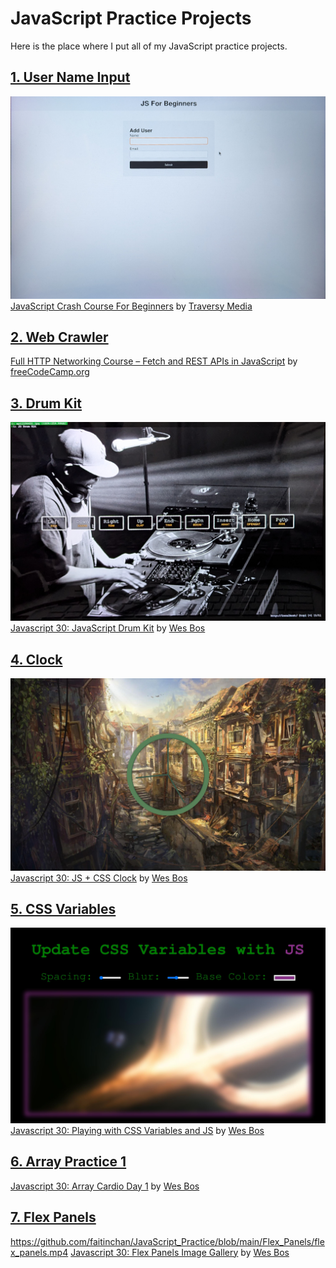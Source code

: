 # JavaScript Practice Projects
Here is the place where I put all of my JavaScript practice projects.
## [1. User Name Input](https://github.com/faitinchan/JavaScript_Practice/tree/main/UserNameInput)
![image](https://github.com/faitinchan/JavaScript_Practice/blob/main/UserNameInput/PXL_20250310_055731912.MP~2%20(1).jpg)
[JavaScript Crash Course For Beginners](https://www.youtube.com/watch?v=hdI2bqOjy3c&t) by [Traversy Media](https://www.youtube.com/@TraversyMedia)
## [2. Web Crawler](https://github.com/faitinchan/JavaScript_Practice/tree/main/WebCrawler)
[Full HTTP Networking Course – Fetch and REST APIs in JavaScript](https://www.youtube.com/watch?v=2JYT5f2isg4) by [freeCodeCamp.org](https://www.youtube.com/@freecodecamp)
## [3. Drum Kit](https://github.com/faitinchan/JavaScript_Practice/tree/main/Drum_Kit)
![image](https://github.com/faitinchan/JavaScript_Practice/blob/main/Drum_Kit/PXL_20250329_210856522.MP~2.jpg)
[Javascript 30: JavaScript Drum Kit](https://javascript30.com/) by [Wes Bos](https://x.com/intent/follow?original_referer=https%3A%2F%2Fjavascript30.com%2F&ref_src=twsrc%5Etfw%7Ctwcamp%5Ebuttonembed%7Ctwterm%5Efollow%7Ctwgr%5Ewesbos&screen_name=wesbos)
## [4. Clock](https://github.com/faitinchan/JavaScript_Practice/tree/main/JS%20%2B%20CSS%20Clock)
![image](https://github.com/faitinchan/JavaScript_Practice/blob/main/JS%20%2B%20CSS%20Clock/Clock.jpg)
[Javascript 30: JS + CSS Clock](https://javascript30.com/) by [Wes Bos](https://x.com/intent/follow?original_referer=https%3A%2F%2Fjavascript30.com%2F&ref_src=twsrc%5Etfw%7Ctwcamp%5Ebuttonembed%7Ctwterm%5Efollow%7Ctwgr%5Ewesbos&screen_name=wesbos)
## [5. CSS Variables](https://github.com/faitinchan/JavaScript_Practice/tree/main/CSS_Variables)
![image](https://github.com/faitinchan/JavaScript_Practice/blob/main/CSS_Variables/Variable.jpg)
[Javascript 30: Playing with CSS Variables and JS](https://javascript30.com/) by [Wes Bos](https://x.com/intent/follow?original_referer=https%3A%2F%2Fjavascript30.com%2F&ref_src=twsrc%5Etfw%7Ctwcamp%5Ebuttonembed%7Ctwterm%5Efollow%7Ctwgr%5Ewesbos&screen_name=wesbos)
## [6. Array Practice 1](https://github.com/faitinchan/JavaScript_Practice/tree/main/Array_Practice_1)
[Javascript 30: Array Cardio Day 1](https://javascript30.com/) by [Wes Bos](https://x.com/intent/follow?original_referer=https%3A%2F%2Fjavascript30.com%2F&ref_src=twsrc%5Etfw%7Ctwcamp%5Ebuttonembed%7Ctwterm%5Efollow%7Ctwgr%5Ewesbos&screen_name=wesbos)
## [7. Flex Panels](https://github.com/faitinchan/JavaScript_Practice/tree/main/Flex_Panels)
https://github.com/faitinchan/JavaScript_Practice/blob/main/Flex_Panels/flex_panels.mp4
[Javascript 30: Flex Panels Image Gallery](https://javascript30.com/) by [Wes Bos](https://x.com/intent/follow?original_referer=https%3A%2F%2Fjavascript30.com%2F&ref_src=twsrc%5Etfw%7Ctwcamp%5Ebuttonembed%7Ctwterm%5Efollow%7Ctwgr%5Ewesbos&screen_name=wesbos)
